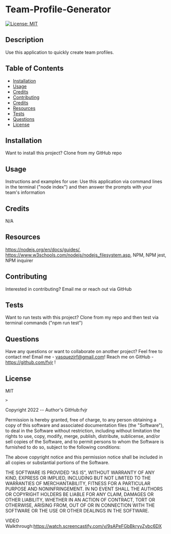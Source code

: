 # Team-Profile-Generator   
[![License: MIT](https://img.shields.io/badge/License-MIT-yellow.svg)](https://opensource.org/licenses/MIT)
## Description
Use this application to quickly create team profiles.

## Table of Contents
- [Installation](#installation)
- [Usage](#usage)
- [Credits](#credits)
- [Contributing](#contributing)
- [Credits](#credits)
- [Resources](#resources)
- [Tests](#tests)
- [Questions](#questions)
- [License](#license)

## Installation
Want to install this project?
Clone from my GitHub repo 

## Usage
Instructions and examples for use:
Use this application via command lines in the terminal ("node index") and then answer the prompts with your team's information

## Credits
N/A

## Resources
https://nodejs.org/en/docs/guides/, https://www.w3schools.com/nodejs/nodejs_filesystem.asp, NPM, NPM jest, NPM inquirer

## Contributing
Interested in contributing?
Email me or reach out via GitHub

## Tests
Want to run tests with this project?
 Clone from my repo and then test via terminal commands ("npm run test")

## Questions 
Have any questions or want to collaborate on another project? 
Feel free to contact me!
Email me - vasquezjrf@gmail.com!
Reach me on GitHub - https://github.com/fvjr !

## License
MIT


    >
Copyright 2022 -- Author's GitHub:fvjr 

Permission is hereby granted, free of charge, to any person obtaining a copy of this software and associated documentation files (the "Software"), to deal in the Software without restriction, including without limitation the rights to use, copy, modify, merge, publish, distribute, sublicense, and/or sell copies of the Software, and to permit persons to whom the Software is furnished to do so, subject to the following conditions:

The above copyright notice and this permission notice shall be included in all copies or substantial portions of the Software.

THE SOFTWARE IS PROVIDED "AS IS", WITHOUT WARRANTY OF ANY KIND, EXPRESS OR IMPLIED, INCLUDING BUT NOT LIMITED TO THE WARRANTIES OF MERCHANTABILITY, FITNESS FOR A PARTICULAR PURPOSE AND NONINFRINGEMENT. IN NO EVENT SHALL THE AUTHORS OR COPYRIGHT HOLDERS BE LIABLE FOR ANY CLAIM, DAMAGES OR OTHER LIABILITY, WHETHER IN AN ACTION OF CONTRACT, TORT OR OTHERWISE, ARISING FROM, OUT OF OR IN CONNECTION WITH THE SOFTWARE OR THE USE OR OTHER DEALINGS IN THE SOFTWARE.
    


VIDEO Walkthrough:https://watch.screencastify.com/v/9sAPeFGbBkryyZybc6DX